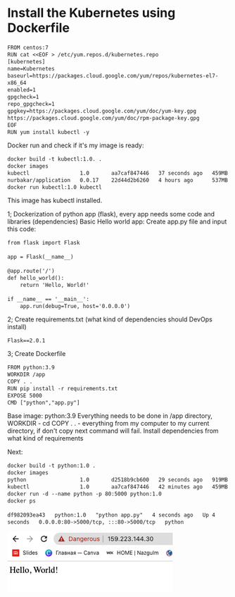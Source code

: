 # Install the Kubernetes using Dockerfile

```
FROM centos:7
RUN cat <<EOF > /etc/yum.repos.d/kubernetes.repo
[kubernetes]
name=Kubernetes
baseurl=https://packages.cloud.google.com/yum/repos/kubernetes-el7-x86_64
enabled=1
gpgcheck=1
repo_gpgcheck=1
gpgkey=https://packages.cloud.google.com/yum/doc/yum-key.gpg https://packages.cloud.google.com/yum/doc/rpm-package-key.gpg
EOF
RUN yum install kubectl -y
```

Docker run and check if it's my image is ready:

```
docker build -t kubectl:1.0. .
docker images
kubectl                1.0       aa7caf847446   37 seconds ago   459MB
nurbakar/application   0.0.17    22d44d2b6260   4 hours ago      537MB 
docker run kubectl:1.0 kubectl
```

This image has kubectl installed.

1; Dockerization of python app (flask), every app needs some code and libraries (dependencies)
Basic Hello world app:
Create app.py file and input this code:

```
from flask import Flask

app = Flask(__name__)

@app.route('/')
def hello_world():
    return 'Hello, World!'

if __name__ == '__main__':
    app.run(debug=True, host='0.0.0.0')
```

2; Create requirements.txt (what kind of dependencies should DevOps install)

```
Flask==2.0.1
```

3; Create Dockerfile

```
FROM python:3.9
WORKDIR /app
COPY . .
RUN pip install -r requirements.txt
EXPOSE 5000
CMD ["python","app.py"]

```

Base image: python:3.9
Everything needs to be done in /app directory, WORKDIR - cd
COPY  . . - everything from my computer to my current directory, if don't copy next command will fail.
Install dependencies from what kind of requirements

Next:

```
docker build -t python:1.0 .
docker images
python                 1.0       d2518b9cb600   29 seconds ago   919MB
kubectl                1.0       aa7caf847446   42 minutes ago   459MB
docker run -d --name python -p 80:5000 python:1.0
docker ps

df982093ea43   python:1.0   "python app.py"   4 seconds ago   Up 4 seconds   0.0.0.0:80->5000/tcp, :::80->5000/tcp   python
```

![python](python.png)
